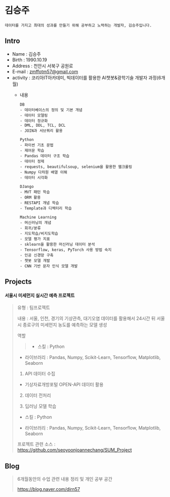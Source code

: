 # 김승주 
```
데이터를 가지고 최대의 성과를 만들기 위해 공부하고 노력하는 개발자, 김승주입니다.
```

## Intro
* Name : 김승주
* Birth : 1990.10.19
* Address : 천안시 서북구 공원로
* E-mail : zmffotm57@gmail.com
* activity : 코리아IT아카데미, 빅데이터를 활용한 AI챗봇&광학기술 개발자 과정(6개월)
  - 내용 
        
        DB
        - 데이터베이스의 정의 및 기본 개념
        - 데이터 모델링
        - 데이터 정규화
        - DML, DDL, TCL, DCL
        - JOIN과 서브쿼리 활용

        Python
        - 파이썬 기초 문법
        - 제어문 학습
        - Pandas 데이터 구조 학습
        - 데이터 정제
        - requests, beautifulsoup, selenium을 활용한 웹크롤링
        - Numpy 다차원 배열 이해
        - 데이터 시각화

        DJango
        - MVT 패턴 학습
        - ORM 활용
        - RESTAPI 개념 학습
        - Template과 디렉터리 학습

        Machine Learning
        - 머신러닝의 개념
        - 회귀/분류
        - 지도학습/비지도학습
        - 모델 평가 지표
        - sklearn을 활용한 머신러닝 데이터 분석
        - Tensorflow, keras, PyTorch 사용 방법 숙지
        - 인공 신경망 구축
        - 챗봇 모델 개발
        - CNN 기반 문자 인식 모델 개발
            
## Projects
#### 서울시 미세먼지 실시간 예측 프로젝트
> 유형 : 팀프로젝트
> 
> 내용 : 서울, 인천, 경기의 기상관측, 대기오염 데이터를 활용해서 24시간 뒤 서울시 종로구의 미세먼지 농도를 예측하는 모델 생성
> 
> 역할
> >- 스킬 : Python
>
>- 라이브러리 : Pandas, Numpy, Scikit-Learn, Tensorflow, Matplotlib, Seaborn
>
> 1) API 데이터 수집
> - 기상자료개방포털 OPEN-API 데이터 활용
> 2) 데이터 전처리
> 
> 3) 딥러닝 모델 학습
>
>- 스킬 : Python
>
>- 라이브러리 : Pandas, Numpy, Scikit-Learn, Tensorflow, Matplotlib, Seaborn
> 
> 프로젝트 관련 소스 : https://github.com/seoyoonjoannechang/SUM_Project

## Blog
> 6개월동안의 수업 관련 내용 정리 및 개인 공부 공간
> 
> https://blog.naver.com/dirn57
